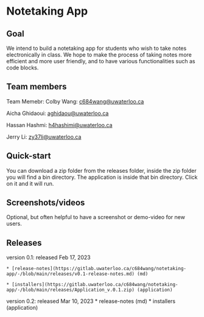 # Notetaking App

## Goal
We intend to build a notetaking app for students who wish to take notes electronically in class. We hope to make the process of taking notes more efficient and more user friendly, and to have various functionalities such as code blocks.

## Team members
Team Memebr: 
Colby Wang: c684wang@uwaterloo.ca

Aicha Ghidaoui: aghidaou@uwaterloo.ca

Hassan Hashmi: h4hashimi@uwaterloo.ca

Jerry Li: zy37li@uwaterloo.ca

## Quick-start
You can download a zip folder from the releases folder, inside the zip folder you will find a bin directory. The application is inside that bin directory. Click on it and it will run.

## Screenshots/videos
Optional, but often helpful to have a screenshot or demo-video for new users.

## Releases
version 0.1: released Feb 17, 2023

	* [release-notes](https://gitlab.uwaterloo.ca/c684wang/notetaking-app/-/blob/main/releases/v0.1-release-notes.md) (md)

	* [installers](https://gitlab.uwaterloo.ca/c684wang/notetaking-app/-/blob/main/releases/Application_v.0.1.zip) (application)
	
version 0.2: released Mar 10, 2023
	* release-notes (md)
	* installers (application)

